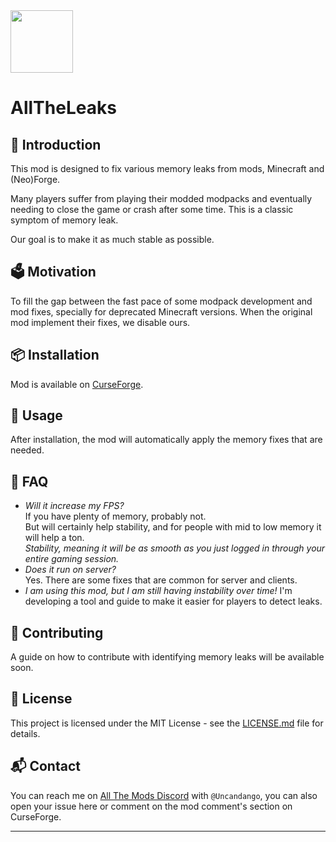 <img src="https://raw.githubusercontent.com/pietro-lopes/AllTheLeaks/1.21.x/src/main/resources/icon.png" width=100>

# AllTheLeaks

## 📰 Introduction
This mod is designed to fix various memory leaks from mods, Minecraft and (Neo)Forge.

Many players suffer from playing their modded modpacks and eventually needing to close the game or crash after some time.
This is a classic symptom of memory leak.

Our goal is to make it as much stable as possible.

## 🗳️ Motivation
To fill the gap between the fast pace of some modpack development and mod fixes, specially for deprecated Minecraft versions.
When the original mod implement their fixes, we disable ours.

## 📦 Installation

Mod is available on [CurseForge](https://www.curseforge.com/minecraft/mc-mods/alltheleaks).

## 🔧 Usage

After installation, the mod will automatically apply the memory fixes that are needed.

## 🤔 FAQ
- *Will it increase my FPS?*<br>
  If you have plenty of memory, probably not.<br>
  But will certainly help stability, and for people with mid to low memory it will help a ton.<br>
  *Stability, meaning it will be as smooth as you just logged in through your entire gaming session.*
- *Does it run on server?*<br>
  Yes. There are some fixes that are common for server and clients.<br>
- *I am using this mod, but I am still having instability over time!*
  I'm developing a tool and guide to make it easier for players to detect leaks.

## 🤝 Contributing

A guide on how to contribute with identifying memory leaks will be available soon.

## 📝 License

This project is licensed under the MIT License - see the [LICENSE.md](LICENSE.txt) file for details.

## 📬 Contact

You can reach me on [All The Mods Discord](https://discord.gg/allthemods) with `@Uncandango`, you can also open your issue here or comment on the mod comment's section on CurseForge.

---
